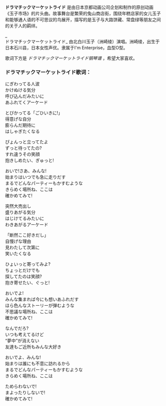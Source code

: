 

**ドラマチックマーケットライド**
是由日本京都动画公司企划和制作的原创动画《玉子市场》的片头曲。故事舞台是繁荣的兔山商店街，围绕年糕店家的女儿玉子和能够通人语的不可思议的鸟展开，描写的是玉子与大路饼藏、常盘绿等朋友之间的关于人的羁绊。

_  
ドラマチックマーケットライド_ 由北白川玉子（洲崎绫）演唱。洲崎绫，出生于日本石川县，日本女性声优。隶属于I'm Enterprise，血型O型。

  
歌词下方是 _ドラマチックマーケットライド钢琴谱_ ，希望大家喜欢。

### ドラマチックマーケットライド歌词：

にぎわってる人波  
かけぬける気分  
呼び込んだみたいに  
あふれてくアーケード

とびかってる「ごひいきに!」  
得意げな自分  
膨らんだ期待に  
はしゃぎたくなる

ぴょんっと立ってたよ  
ずっと待ってたの?  
すれ違うその笑顔  
抱きしめたい、ぎゅっと!

おいで!さあ、みんな!  
始まりはいつでも急に走りだす  
まるでどんなパーティーもかすむような  
きらめく場所ね、ここは  
確かめてみて!

突然大売出し  
盛りあがる気分  
はじけてるみたいに  
わきあがるアーケード

「断然ここ好きだし」  
自慢げな理由  
見わたして次第に  
笑いたくなる

ひょいっと寄ってみよ?  
ちょっとだけでも  
探してたのは笑顔?  
抱き寄せたい、ぐっと!

おいでよ!  
みんな集まれば今にも想いあふれだす  
ほら色んなストーリーが弾むような  
不思議な場所ね、ここは  
確かめてみて!

なんでだろ?  
いつも考えてるけど  
“夢中”が消えない  
友達もご近所もみんな大好き

おいでよ、みんな!  
始まりは誰にも不意に訪れるから  
まるでどんなパーティーもかすむような  
きらめく場所ね、ここは

ためらわないで!  
まよったりしないで!  
確かめてみて!

